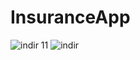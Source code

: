 # InsuranceApp

![indir 11](https://user-images.githubusercontent.com/79102666/141742606-fe725351-57df-490d-a3b6-02edb9ab5bb0.png)
![indir](https://user-images.githubusercontent.com/79102666/141742454-d904e677-50df-4dd8-a13a-af9d536d6b9d.png)
